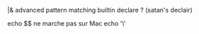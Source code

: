 |&
advanced pattern matching
builtin declare ? (satan's declair)

echo $$ ne marche pas sur Mac
echo '\\'
